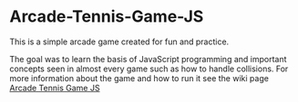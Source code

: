 # Arcade-Tennis-Game-JS

This is a simple arcade game created for fun and practice.

The goal was to learn the basis of JavaScript programming and important concepts seen in almost every game such as how to handle collisions.
For more information about the game and how to run it see the wiki page [Arcade Tennis Game JS](https://github.com/fulalsayab/Arcade-Tennis-Game-JS/wiki/Arcade-Tennis-Game-JS)
